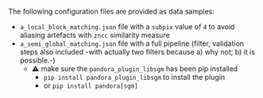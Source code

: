 The following configuration files are provided as data samples:
- `a_local_block_matching.json` file with a `subpix` value of `4` to avoid aliasing artefacts with `zncc` similarity measure
- `a_semi_global_matching.json` file with a full pipeline (filter, validation steps also included -with actually two filters because a) why not; b) it is possible.-)
  - :warning: make sure the `pandora_plugin_libsgm` has been pip installed
    - `pip install pandora_plugin_libsgm` to install the plugin
    - or `pip install pandora[sgm]` 


